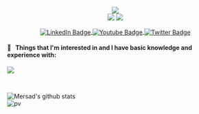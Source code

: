 
<!--
**MersadAkbari/MersadAkbari** is a ✨ _special_ ✨ repository because its `README.md` (this file) appears on your GitHub profile.

Here are some ideas to get you started:

- 🔭 I’m currently working on ...
- 🌱 I’m currently learning ...
- 👯 I’m looking to collaborate on ...
- 🤔 I’m looking for help with ...
- 💬 Ask me about ...
- 📫 How to reach me: ...
- 😄 Pronouns: ...
- ⚡ Fun fact: ...
-->
<!--
```yaml

```-->

<p align="center">
  <!-- Typing SVG by DenverCoder1 - https://github.com/DenverCoder1/readme-typing-svg -->
    <img src="https://readme-typing-svg.demolab.com/?lines=Hi There ! 👋&font=Fira%20Code&center=true&width=500&height=65&vCenter=true&pause=9999999999&size=22&color=f75c7e" /><br>
    <img src="https://readme-typing-svg.demolab.com/?lines=My full name is:;I was born in :;Currently living in :;I'm interested in :;love you mwah&font=Fira%20Code&center=true&width=440&height=45&color=800080&vCenter=true&pause=1000&size=22" />
    <img src="https://readme-typing-svg.demolab.com/?lines=Mersad%20Akbari;2004-10-14;Iran-Markazi-Saveh;Programming;love you mwah&font=Fira%20Code&center=true&width=440&height=45&color=800080&vCenter=true&pause=1000&size=22" />
</p>
<!-- <p align="center">
  <a href="https://instagram.com/mersad.public">
    <img width=50 src="https://github.com/MersadAkbari/MersadAkbari/blob/main/icons/5209152_instagram_media_multimedia_online_social_icon.png" />
  </a>
    <a href="https://x.com/mersadakbari23">
    <img width=50 src="https://github.com/MersadAkbari/MersadAkbari/blob/main/icons/8726494_twitter_icon.png" />
  </a>
      <a href="https://t.me/mersadakbari23">
    <img width=40 src="https://github.com/MersadAkbari/MersadAkbari/blob/main/icons/8726389_telegram_alt_icon.png" />
  </a>
        <a href="https://linkedin.com/MersadAkbari">
    <img width=40 src="https://github.com/MersadAkbari/MersadAkbari/blob/main/icons/8726150_linkedin_icon.png" />
  </a>
 -->
  <div id="badges" align="center">
  <a href="your-linkedin-URL">
    <img align="center" src="https://img.shields.io/badge/LinkedIn-purple?style=for-the-badge&logo=linkedin&logoColor=white" alt="LinkedIn Badge"/>
  </a>

  <a href="your-youtube-URL">
    <img align="center" src="https://img.shields.io/badge/Telegram-purple?style=for-the-badge&logo=Telegram&logoColor=white" alt="Youtube Badge"/>
  </a>

  <a href="your-twitter-URL">
    <img align="center" src="https://img.shields.io/badge/Twitter-purple?style=for-the-badge&logo=twitter&logoColor=white" alt="Twitter Badge"/>
  </a>
</div>


<h4> 🚀 &nbsp; Things that I'm interested in and I have basic knowledge and experience with: </h4>
<p>
  <a href="https://instagram.com/mersad.public">
    <img src="https://skillicons.dev/icons?i=androidstudio,bash,blender,c,docker,git,github,kotlin,linux,py,regex" />
  </a>
</p>
<br>

![Mersad's github stats](https://github-readme-stats.vercel.app/api?username=MersadAkbari&show_icons=true&theme=dracula)
<br>
![pv](https://pageview.vercel.app/?github_user=MersadAkbari)

